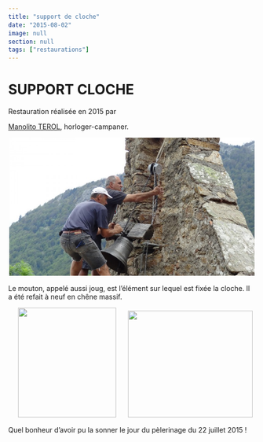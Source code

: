 ```yaml
---
title: "support de cloche"
date: "2015-08-02"
image: null
section: null
tags: ["restaurations"]
---
```


# SUPPORT CLOCHE

Restauration réalisée en 2015 par

<a href="http://www.terol-horloger.com/ref2/igmd7ohp74/Remplacement-Support-de-cloche-St-Guilhem-De-Combret-66">
Manolito TEROL</a>, horloger-campaner.

<img
  alt
  src="/images/dsc02834-jpg.jpg"
  style="
    width: 500px;
    height: 281px;
    margin-right: 2px;
    margin-left: 2px;
  "
/>

Le mouton, appelé aussi joug, est l’élément sur lequel est fixée la cloche. Il a été refait à neuf en chêne massif.

<img
  alt
  src="screenshot138.bmp"
  style="
    width: 200px;
    height: 223px;
    margin-right: 20px;
    margin-left: 20px;
  "
/>
<img
  alt
  src="screenshot141.bmp"
  style="width: 254px; height: 217px"
/>

Quel bonheur d’avoir pu la sonner le jour du pèlerinage du 22 juillet 2015 !
